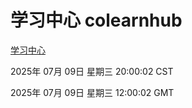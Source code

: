 # 学习中心 colearnhub
[学习中心](http://219.139.199.231:56308/colearnhub/)

2025年 07月 09日 星期三 20:00:02 CST

2025年 07月 09日 星期三 12:00:02 GMT
